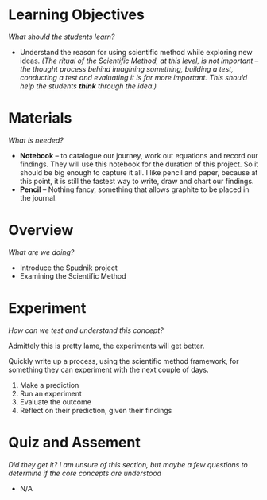 Learning Objectives
===================
_What should the students learn?_

* Understand the reason for using scientific method while exploring new ideas. _(The ritual of the Scientific Method, at this level, is not important – the thought process behind imagining something, building a test, conducting a test and evaluating it is far more important. This should help the students **think** through the idea.)_

Materials
==========
_What is needed?_

* **Notebook** – to catalogue our journey, work out equations and record our findings. They will use this notebook for the duration of this project. So it should be big enough to capture it all. I like pencil and paper, because at this point, it is still the fastest way to write, draw and chart our findings.
* **Pencil** – Nothing fancy, something that allows graphite to be placed in the journal.

Overview
========
_What are we doing?_

* Introduce the Spudnik project
* Examining the Scientific Method

Experiment
==========
_How can we test and understand this concept?_

Admittely this is pretty lame, the experiments will get better.

Quickly write up  a process, using the scientific method framework, for something they can experiment with the next couple of days.

1. Make a prediction
2. Run an experiment
3. Evaluate the outcome
4. Reflect on their prediction, given their findings

Quiz and Assement
=================
_Did they get it? I am unsure of this section, but maybe a few questions to determine if the core concepts are understood_

* N/A
